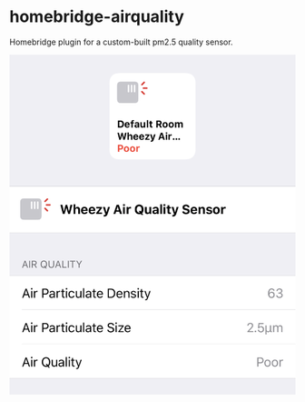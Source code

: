 # homebridge-airquality
Homebridge plugin for a custom-built pm2.5 quality sensor.

![homekit screenshot](./images/homekit.png "Homekit Sensor Screenshot")

